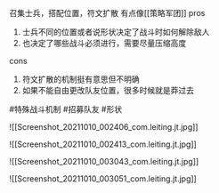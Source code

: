 召集士兵，搭配位置，符文扩散
有点像[[策略军团]]
pros
1. 士兵不同的位置或者说形状决定了战斗时如何解除敌人
2. 也决定了哪些战斗必须进行，需要尽量压缩高度

cons
1. 符文扩散的机制挺有意思但不明确
2. 如果不能自由更改队友位置，很多时候就是莽过去

#特殊战斗机制 #招募队友 #形状

![[Screenshot_20211010_002406_com.leiting.jt.jpg]]

![[Screenshot_20211010_002413_com.leiting.jt.jpg]]

![[Screenshot_20211010_003043_com.leiting.jt.jpg]]

![[Screenshot_20211010_003051_com.leiting.jt.jpg]]

